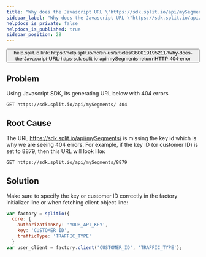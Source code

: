 ```yaml
---
title: "Why does the Javascript URL \"https://sdk.split.io/api/mySegments/\" return HTTP 404 error?"
sidebar_label: "Why does the Javascript URL \"https://sdk.split.io/api/mySegments/\" return HTTP 404 error?"
helpdocs_is_private: false
helpdocs_is_published: true
sidebar_position: 28
---
```


<p>
  <button style={{borderRadius:'8px', border:'1px', fontFamily:'Courier New', fontWeight:'800', textAlign:'left'}}> help.split.io link: https://help.split.io/hc/en-us/articles/360019195211-Why-does-the-Javascript-URL-https-sdk-split-io-api-mySegments-return-HTTP-404-error </button>
</p>

## Problem
Using Javascript SDK, its generating URL below with 404 errors
```
GET https://sdk.split.io/api/mySegments/ 404
```

## Root Cause

The URL https://sdk.split.io/api/mySegments/ is missing the key id which is why we are seeing 404 errors. For example, if the key ID (or customer ID) is set to 8879, then this URL will look like:
```
GET https://sdk.split.io/api/mySegments/8879
```

## Solution

Make sure to specify the key or customer ID correctly in the factory initializer line or when fetching client object line:

```javascript
var factory = splitio({ 
  core: {
    authorizationKey: 'YOUR_API_KEY',
    key: 'CUSTOMER_ID',
    trafficType: 'TRAFFIC_TYPE'
  }
var user_client = factory.client('CUSTOMER_ID', 'TRAFFIC_TYPE');
```